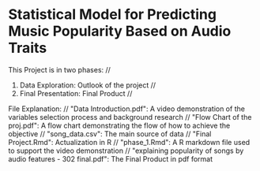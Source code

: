 # Statistical Model for Predicting Music Popularity Based on Audio Traits

This Project is in two phases: //
1. Data Exploration: Outlook of the project //
2. Final Presentation: Final Product //

File Explanation: //
"Data Introduction.pdf": A video demonstration of the variables selection process and background research //
"Flow Chart of the proj.pdf": A flow chart demonstrating the flow of how to achieve the objective //
"song_data.csv": The main source of data //
"Final Project.Rmd": Actualization in R //
"phase_1.Rmd": A R markdown file used to support the video demonstration // 
"explaining popularity of songs by audio features - 302 final.pdf": The Final Product in pdf format
